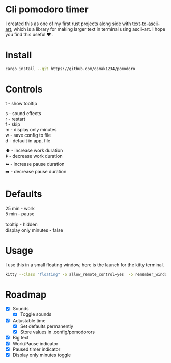 # Cli pomodoro timer

I created this as one of my first rust projects along side with [text-to-ascii-art](https://crates.io/crates/text-to-ascii-art), which is a library for
making larger text in terminal using ascii-art. I hope you find this useful ❤️ .

# Install

```bash
cargo install --git https://github.com/osmak1234/pomodoro
```

# Controls

t - show tooltip <br>

s - sound effects <br>
r - restart <br>
f - skip <br>
m - display only minutes<br>
w - save config to file<br>
d - default in app, file<br>

⬆️ - increase work duration<br>
⬇️ - decrease work duration<br>
⬅️ - increase pause duration<br>
➡️ - decrease pause duration<br>

# Defaults

25 min - work <br>
5 min - pause <br>
<br>
tooltip - hidden <br>
display only minutes - false

# Usage

I use this in a small floating window, here is the launch for the kitty terminal.

```bash
kitty --class "floating" -o allow_remote_control=yes  -o remember_window_size=nom  -o initial_window_width=500 -o initial_window_height=350 pomo
```

# Roadmap

- [x] Sounds
  - [x] Toggle sounds
- [x] Adjustable time
  - [x] Set defaults permanently
  - [x] Store values in .config/pomodorors
- [x] Big text
- [x] Work/Pause indicator
- [x] Paused timer indicator
- [x] Display only minutes toggle
